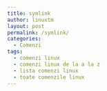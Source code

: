 ```yaml
---
title: symlink
author: linuxtm
layout: post
permalink: /symlink/
categories:
  - Comenzi
tags:
  - comenzi linux
  - comenzi linux de la a la z
  - lista comenzi linux
  - toate comenzile linux
---
```

